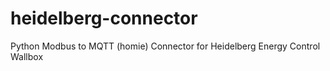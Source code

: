 # heidelberg-connector
Python Modbus to MQTT (homie) Connector for Heidelberg Energy Control Wallbox
